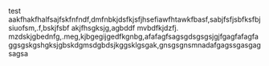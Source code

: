 test aakfhakfhalfsajfskfnfndf,dmfnbkjdsfkjsfjhsefiawfhtawkfbasf,sabjfsfjsbfksfbjsiuofsm,.f,bskjfsbf
akjfhsgksjg,agbddf mvbdfkjdzfj. mzdskjgbednfg,.meg,kjbgegijgedfkgnbg,afafagfsagsgdsgsgsjgjfgagfafagfaggsgskgshgksjgbskdgmsdgbdsjkggsklgsgak,gnsgsgnsmnadafgagssgasgagsagsa